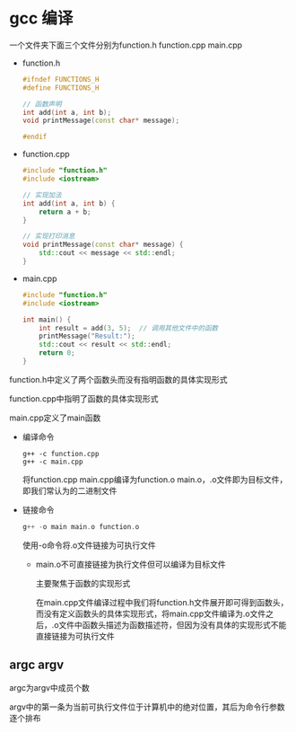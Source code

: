 # gcc 编译

一个文件夹下面三个文件分别为function.h function.cpp main.cpp

- function.h

  ```c++
  #ifndef FUNCTIONS_H
  #define FUNCTIONS_H
  
  // 函数声明
  int add(int a, int b);
  void printMessage(const char* message);
  
  #endif
  ```

- function.cpp

  ```c++
  #include "function.h"
  #include <iostream>
  
  // 实现加法
  int add(int a, int b) {
      return a + b;
  }
  
  // 实现打印消息
  void printMessage(const char* message) {
      std::cout << message << std::endl;
  }
  ```

- main.cpp

  ```c++
  #include "function.h"
  #include <iostream>
  
  int main() {
      int result = add(3, 5);  // 调用其他文件中的函数
      printMessage("Result:");
      std::cout << result << std::endl;
      return 0;
  }
  ```

function.h中定义了两个函数头而没有指明函数的具体实现形式

function.cpp中指明了函数的具体实现形式

main.cpp定义了main函数

- 编译命令

  ```
  g++ -c function.cpp
  g++ -c main.cpp
  ```

  将function.cpp main.cpp编译为function.o main.o，.o文件即为目标文件，即我们常认为的二进制文件

- 链接命令

  ```c++
  g++ -o main main.o function.o
  ```

  使用-o命令将.o文件链接为可执行文件

  - main.o不可直接链接为执行文件但可以编译为目标文件

    主要聚焦于函数的实现形式

    在main.cpp文件编译过程中我们将function.h文件展开即可得到函数头，而没有定义函数头的具体实现形式，将main.cpp文件编译为.o文件之后，.o文件中函数头描述为函数描述符，但因为没有具体的实现形式不能直接链接为可执行文件

## argc argv

argc为argv中成员个数

argv中的第一条为当前可执行文件位于计算机中的绝对位置，其后为命令行参数逐个排布


